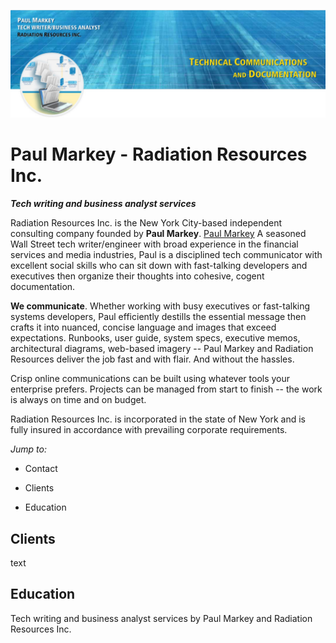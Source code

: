 ![Paul Markey banner](/images/GitHubBanner.jpg)


# Paul Markey - Radiation Resources Inc.
***Tech writing and business analyst services***

Radiation Resources Inc. is the New York City-based independent consulting company founded by **Paul Markey**. [Paul Markey](mailto:Paul@PaulMarkey.com) A seasoned Wall Street tech writer/engineer with broad experience in the financial services and media industries, Paul is a disciplined tech communicator with excellent social skills who can sit down with fast-talking developers and executives then organize their thoughts into cohesive, cogent documentation.

**We communicate**. Whether working with busy executives or fast-talking systems developers, Paul efficiently destills the essential message then crafts it into nuanced, concise language and images that exceed expectations. Runbooks, user guide, system specs, executive memos, architectural diagrams, web-based imagery -- Paul Markey and Radiation Resources deliver the job fast and with flair. And without the hassles. 

Crisp online communications can be built using whatever tools your enterprise prefers. Projects can be managed from start to finish -- the work is always on time and on budget. 

Radiation Resources Inc. is incorporated in the state of New York and is fully insured in accordance with prevailing corporate requirements.

*Jump to:*

*  Contact

*  Clients

*  Education

## Clients

text

## Education



Tech writing and business analyst services by Paul Markey and Radiation Resources Inc. 
